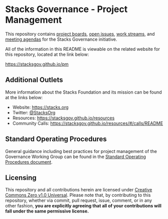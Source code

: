# Stacks Governance - Project Management

This repository contains [project boards](https://github.com/stacksgov/pm/projects), [open issues](https://github.com/stacksgov/pm/issues), [work streams](./work-streams/), and [meeting agendas](https://github.com/stacksgov/pm/issues?q=is%3Aissue+is%3Aopen+label%3Amtg-agenda) for the Stacks Governance initiative.

All of the information in this README is viewable on the related website for this repository, located at the link below:

https://stacksgov.github.io/pm

## Additional Outlets

More information about the Stacks Foundation and its mission can be found at the links below:

- Website: https://stacks.org
- Twitter: [@StacksOrg](https://twitter.com/StacksOrg)
- Resources: https://stacksgov.github.io/resources
- Community Calls: https://stacksgov.github.io/resources/#/calls/README

## Standard Operating Procedures

General guidance including best practices for project management of the Governance Working Group can be found in the [Standard Operating Procedures document](sop.md).

## Licensing

This repository and all contributions herein are licensed under [Creative Commons Zero v1.0 Universal](https://github.com/stacksgov/pm/blob/master/LICENSE). Please note that, by contributing to this repository, whether via commit, pull request, issue, comment, or in any other fashion, **you are explicitly agreeing that all of your contributions will fall under the same permissive license.**

